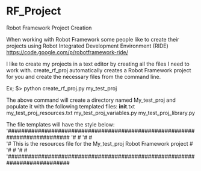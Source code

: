 RF_Project
==========

Robot Framework Project Creation

When working with Robot Framework some people like to create their projects using Robot Integrated Development Environment (RIDE) https://code.google.com/p/robotframework-ride/

I like to create my projects in a text editor by creating all the files I need to work with. create_rf_proj automatically creates a Robot Framework project for you and create the necessary files from the command line.

Ex; $> python create_rf_proj.py my_test_proj

The above command will create a directory named My_test_proj and populate it with the following templated files:
__init__.txt  my_test_proj_resources.txt   my_test_proj_variables.py   my_test_proj_library.py


The file templates will have the style below:
'########################################################################### 
'#                                                                         # 
'#                                                                         #  
'# This is the resources file for the My_test_proj Robot Framework project # 
'#                                                                         # 
'#                                                                         # 
'###########################################################################
